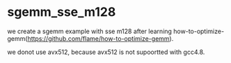 # sgemm_sse_m128
we create a sgemm example with sse m128 after learning how-to-optimize-gemm(https://github.com/flame/how-to-optimize-gemm).

we donot use avx512, because avx512 is not supoortted with gcc4.8.
